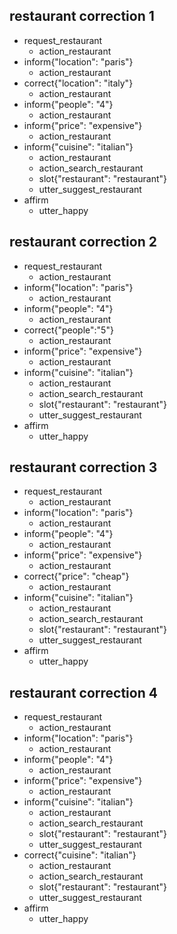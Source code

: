 ## restaurant correction 1
* request_restaurant
    - action_restaurant
* inform{"location": "paris"}
    - action_restaurant
* correct{"location": "italy"}
    - action_restaurant
* inform{"people": "4"}
    - action_restaurant
* inform{"price": "expensive"}
    - action_restaurant
* inform{"cuisine": "italian"}
    - action_restaurant
    - action_search_restaurant
    - slot{"restaurant": "restaurant"}
    - utter_suggest_restaurant
* affirm
    - utter_happy

## restaurant correction 2
* request_restaurant
    - action_restaurant
* inform{"location": "paris"}
    - action_restaurant
* inform{"people": "4"}
    - action_restaurant
* correct{"people":"5"}
    - action_restaurant
* inform{"price": "expensive"}
    - action_restaurant
* inform{"cuisine": "italian"}
    - action_restaurant
    - action_search_restaurant
    - slot{"restaurant": "restaurant"}
    - utter_suggest_restaurant
* affirm
    - utter_happy

## restaurant correction 3
* request_restaurant
    - action_restaurant
* inform{"location": "paris"}
    - action_restaurant
* inform{"people": "4"}
    - action_restaurant
* inform{"price": "expensive"}
    - action_restaurant
* correct{"price": "cheap"}
    - action_restaurant
* inform{"cuisine": "italian"}
    - action_restaurant
    - action_search_restaurant
    - slot{"restaurant": "restaurant"}
    - utter_suggest_restaurant
* affirm
    - utter_happy

## restaurant correction 4
* request_restaurant
    - action_restaurant
* inform{"location": "paris"}
    - action_restaurant
* inform{"people": "4"}
    - action_restaurant
* inform{"price": "expensive"}
    - action_restaurant
* inform{"cuisine": "italian"}
    - action_restaurant
    - action_search_restaurant
    - slot{"restaurant": "restaurant"}
    - utter_suggest_restaurant
* correct{"cuisine": "italian"}
    - action_restaurant
    - action_search_restaurant
    - slot{"restaurant": "restaurant"}
    - utter_suggest_restaurant
* affirm
    - utter_happy
